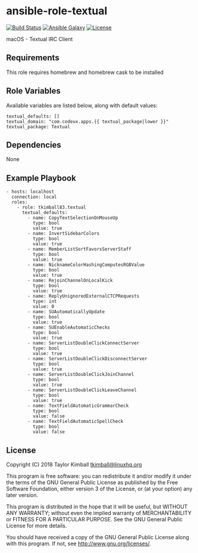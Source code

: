 # ansible-role-textual

[![Build Status](https://travis-ci.org/tkimball83/ansible-role-textual.svg?branch=master)](https://travis-ci.org/tkimball83/ansible-role-textual)
[![Ansible Galaxy](https://img.shields.io/badge/ansible--galaxy-textual-blue.svg?style=flat)](https://galaxy.ansible.com/tkimball83/textual)
[![License](https://img.shields.io/badge/license-GPLv3-brightgreen.svg?style=flat)](COPYING)

macOS - Textual IRC Client

## Requirements

This role requires homebrew and homebrew cask to be installed

## Role Variables

Available variables are listed below, along with default values:

    textual_defaults: []
    textual_domain: "com.codeux.apps.{{ textual_package|lower }}"
    textual_package: Textual

## Dependencies

None

## Example Playbook

    - hosts: localhost
      connection: local
      roles:
        - role: tkimball83.textual
          textual_defaults:
            - name: CopyTextSelectionOnMouseUp
              type: bool
              value: true
            - name: InvertSidebarColors
              type: bool
              value: true
            - name: MemberListSortFavorsServerStaff
              type: bool
              value: true
            - name: NicknameColorHashingComputesRGBValue
              type: bool
              value: true
            - name: RejoinChannelOnLocalKick
              type: bool
              value: true
            - name: ReplyUnignoredExternalCTCPRequests
              type: int
              value: 0
            - name: SUAutomaticallyUpdate
              type: bool
              value: true
            - name: SUEnableAutomaticChecks
              type: bool
              value: true
            - name: ServerListDoubleClickConnectServer
              type: bool
              value: true
            - name: ServerListDoubleClickDisconnectServer
              type: bool
              value: true
            - name: ServerListDoubleClickJoinChannel
              type: bool
              value: true
            - name: ServerListDoubleClickLeaveChannel
              type: bool
              value: true
            - name: TextFieldAutomaticGrammarCheck
              type: bool
              value: false
            - name: TextFieldAutomaticSpellCheck
              type: bool
              value: false

## License

Copyright (C) 2018 Taylor Kimball <tkimball@linuxhq.org>

This program is free software: you can redistribute it and/or modify
it under the terms of the GNU General Public License as published by
the Free Software Foundation, either version 3 of the License, or
(at your option) any later version.

This program is distributed in the hope that it will be useful,
but WITHOUT ANY WARRANTY; without even the implied warranty of
MERCHANTABILITY or FITNESS FOR A PARTICULAR PURPOSE. See the
GNU General Public License for more details.

You should have received a copy of the GNU General Public License
along with this program. If not, see <http://www.gnu.org/licenses/>.
